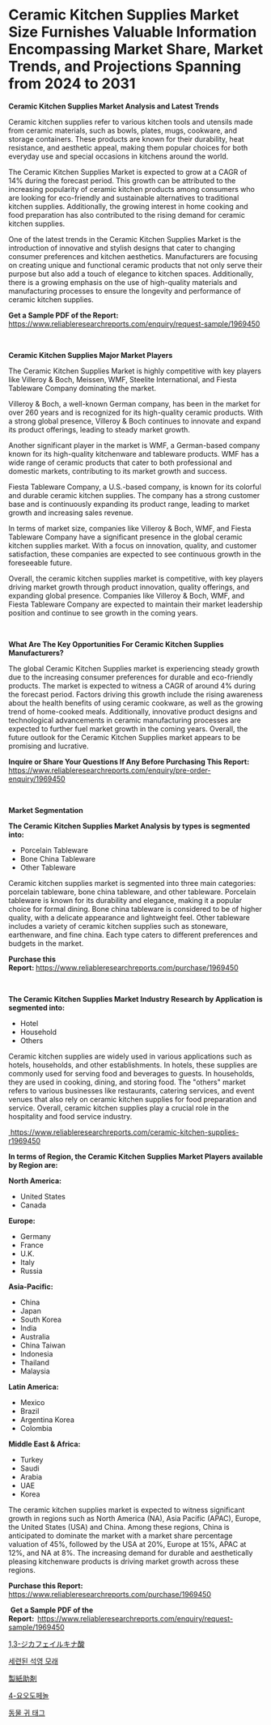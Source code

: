 <p><h1>Ceramic Kitchen Supplies Market Size Furnishes Valuable Information Encompassing Market Share, Market Trends, and Projections Spanning from 2024 to 2031</h1></p><p><strong>Ceramic Kitchen Supplies Market Analysis and Latest Trends</strong></p>
<p><p>Ceramic kitchen supplies refer to various kitchen tools and utensils made from ceramic materials, such as bowls, plates, mugs, cookware, and storage containers. These products are known for their durability, heat resistance, and aesthetic appeal, making them popular choices for both everyday use and special occasions in kitchens around the world.</p><p>The Ceramic Kitchen Supplies Market is expected to grow at a CAGR of 14% during the forecast period. This growth can be attributed to the increasing popularity of ceramic kitchen products among consumers who are looking for eco-friendly and sustainable alternatives to traditional kitchen supplies. Additionally, the growing interest in home cooking and food preparation has also contributed to the rising demand for ceramic kitchen supplies.</p><p>One of the latest trends in the Ceramic Kitchen Supplies Market is the introduction of innovative and stylish designs that cater to changing consumer preferences and kitchen aesthetics. Manufacturers are focusing on creating unique and functional ceramic products that not only serve their purpose but also add a touch of elegance to kitchen spaces. Additionally, there is a growing emphasis on the use of high-quality materials and manufacturing processes to ensure the longevity and performance of ceramic kitchen supplies.</p></p>
<p><strong>Get a Sample PDF of the Report:&nbsp;</strong> <a href="https://www.reliableresearchreports.com/enquiry/request-sample/1969450">https://www.reliableresearchreports.com/enquiry/request-sample/1969450</a></p>
<p>&nbsp;</p>
<p><strong>Ceramic Kitchen Supplies Major Market Players</strong></p>
<p><p>The Ceramic Kitchen Supplies Market is highly competitive with key players like Villeroy & Boch, Meissen, WMF, Steelite International, and Fiesta Tableware Company dominating the market.</p><p>Villeroy & Boch, a well-known German company, has been in the market for over 260 years and is recognized for its high-quality ceramic products. With a strong global presence, Villeroy & Boch continues to innovate and expand its product offerings, leading to steady market growth.</p><p>Another significant player in the market is WMF, a German-based company known for its high-quality kitchenware and tableware products. WMF has a wide range of ceramic products that cater to both professional and domestic markets, contributing to its market growth and success.</p><p>Fiesta Tableware Company, a U.S.-based company, is known for its colorful and durable ceramic kitchen supplies. The company has a strong customer base and is continuously expanding its product range, leading to market growth and increasing sales revenue.</p><p>In terms of market size, companies like Villeroy & Boch, WMF, and Fiesta Tableware Company have a significant presence in the global ceramic kitchen supplies market. With a focus on innovation, quality, and customer satisfaction, these companies are expected to see continuous growth in the foreseeable future.</p><p>Overall, the ceramic kitchen supplies market is competitive, with key players driving market growth through product innovation, quality offerings, and expanding global presence. Companies like Villeroy & Boch, WMF, and Fiesta Tableware Company are expected to maintain their market leadership position and continue to see growth in the coming years.</p></p>
<p>&nbsp;</p>
<p><strong>What Are The Key Opportunities For Ceramic Kitchen Supplies Manufacturers?</strong></p>
<p><p>The global Ceramic Kitchen Supplies market is experiencing steady growth due to the increasing consumer preferences for durable and eco-friendly products. The market is expected to witness a CAGR of around 4% during the forecast period. Factors driving this growth include the rising awareness about the health benefits of using ceramic cookware, as well as the growing trend of home-cooked meals. Additionally, innovative product designs and technological advancements in ceramic manufacturing processes are expected to further fuel market growth in the coming years. Overall, the future outlook for the Ceramic Kitchen Supplies market appears to be promising and lucrative.</p></p>
<p><strong>Inquire or Share Your Questions If Any Before Purchasing This Report:</strong> <a href="https://www.reliableresearchreports.com/enquiry/pre-order-enquiry/1969450">https://www.reliableresearchreports.com/enquiry/pre-order-enquiry/1969450</a></p>
<p>&nbsp;</p>
<p><strong>Market Segmentation</strong></p>
<p><strong>The Ceramic Kitchen Supplies Market Analysis by types is segmented into:</strong></p>
<p><ul><li>Porcelain Tableware</li><li>Bone China Tableware</li><li>Other Tableware</li></ul></p>
<p><p>Ceramic kitchen supplies market is segmented into three main categories: porcelain tableware, bone china tableware, and other tableware. Porcelain tableware is known for its durability and elegance, making it a popular choice for formal dining. Bone china tableware is considered to be of higher quality, with a delicate appearance and lightweight feel. Other tableware includes a variety of ceramic kitchen supplies such as stoneware, earthenware, and fine china. Each type caters to different preferences and budgets in the market.</p></p>
<p><strong>Purchase this Report:&nbsp;</strong><a href="https://www.reliableresearchreports.com/purchase/1969450">https://www.reliableresearchreports.com/purchase/1969450</a></p>
<p>&nbsp;</p>
<p><strong>The Ceramic Kitchen Supplies Market Industry Research by Application is segmented into:</strong></p>
<p><ul><li>Hotel</li><li>Household</li><li>Others</li></ul></p>
<p><p>Ceramic kitchen supplies are widely used in various applications such as hotels, households, and other establishments. In hotels, these supplies are commonly used for serving food and beverages to guests. In households, they are used in cooking, dining, and storing food. The "others" market refers to various businesses like restaurants, catering services, and event venues that also rely on ceramic kitchen supplies for food preparation and service. Overall, ceramic kitchen supplies play a crucial role in the hospitality and food service industry.</p></p>
<p><a href="https://www.reliableresearchreports.com/ceramic-kitchen-supplies-r1969450">&nbsp;https://www.reliableresearchreports.com/ceramic-kitchen-supplies-r1969450</a></p>
<p><strong>In terms of Region, the Ceramic Kitchen Supplies Market Players available by Region are:</strong></p>
<p>
    <p> <strong> North America: </strong>
        <ul>
            <li>United States</li>
            <li>Canada</li>
        </ul>
        </p> 
    <p> <strong> Europe: </strong>
        <ul>
            <li>Germany</li>
            <li>France</li>
            <li>U.K.</li>
            <li>Italy</li>
            <li>Russia</li>
        </ul>
        </p> 
    <p> <strong> Asia-Pacific: </strong>
        <ul>
            <li>China</li>
            <li>Japan</li>
            <li>South Korea</li>
            <li>India</li>
            <li>Australia</li>
            <li>China Taiwan</li>
            <li>Indonesia</li>
            <li>Thailand</li>
            <li>Malaysia</li>
        </ul>
        </p> 
    <p> <strong> Latin America: </strong>
        <ul>
            <li>Mexico</li>
            <li>Brazil</li>
            <li>Argentina Korea</li>
            <li>Colombia</li>
        </ul>
        </p> 
    <p> <strong> Middle East & Africa: </strong>
        <ul>
            <li>Turkey</li>
            <li>Saudi</li>
            <li>Arabia</li>
            <li>UAE</li>
            <li>Korea</li>
        </ul>
    </p>
    </p>
<p><p>The ceramic kitchen supplies market is expected to witness significant growth in regions such as North America (NA), Asia Pacific (APAC), Europe, the United States (USA) and China. Among these regions, China is anticipated to dominate the market with a market share percentage valuation of 45%, followed by the USA at 20%, Europe at 15%, APAC at 12%, and NA at 8%. The increasing demand for durable and aesthetically pleasing kitchenware products is driving market growth across these regions.</p></p>
<p><strong>Purchase this Report: </strong><a href="https://www.reliableresearchreports.com/purchase/1969450">https://www.reliableresearchreports.com/purchase/1969450</a></p>
<p>&nbsp;<strong>Get a Sample PDF of the Report:&nbsp;&nbsp;</strong><a href="https://www.reliableresearchreports.com/enquiry/request-sample/1969450">https://www.reliableresearchreports.com/enquiry/request-sample/1969450</a></p>
<p><strong></strong></p>
<p><p><a href="https://github.com/JoanaNitzsche/Market-Research-Report-List-1/blob/main/1246414145822.md">1,3-ジカフェイルキナ酸</a></p><p><a href="https://medium.com/@jonatanjast1928/%EC%84%B8%EA%B3%B5%EB%90%9C-%EC%84%9D%EC%98%81-%EB%AA%A8%EB%9E%98-%EC%8B%9C%EC%9E%A5-%EC%A1%B0%EC%82%AC-%EB%B3%B4%EA%B3%A0%EC%84%9C%EC%97%90%EB%8A%94-2024%EB%85%84%EB%B6%80%ED%84%B0-2031%EB%85%84%EA%B9%8C%EC%A7%80-%EC%9D%98-cagr-%EC%98%88%EC%B8%A1%EB%90%9C-%EC%8B%9C%EC%9E%A5-%EA%B7%9C%EB%AA%A8-%EC%A0%90%EC%9C%A0%EC%9C%A8-%EB%B0%8F-%EC%84%B1%EC%9E%A5%EB%A5%A0%EC%97%90-%EB%8C%80%ED%95%9C-%EB%B6%84%EC%84%9D%EC%9D%B4-%ED%8F%AC%ED%95%A8%EB%90%98%EC%96%B4-%EC%9E%88%EC%8A%B5%EB%8B%88%EB%8B%A4-8463dcf40d67">세련된 석영 모래</a></p><p><a href="https://medium.com/@josephmiller1959/%E7%B4%99%E5%B7%A5%E6%A5%AD%E8%A3%9C%E5%8A%A9%E5%B8%82%E5%A0%B4%E8%AA%BF%E6%9F%BB-amp-%E7%94%A3%E6%A5%AD%E3%81%AE%E7%99%BA%E5%B1%95%E3%81%A82031%E5%B9%B4%E3%81%BE%E3%81%A7%E3%81%AE%E4%BA%88%E6%B8%AC-6f3c955cbf89">製紙助剤</a></p><p><a href="https://github.com/chupp85/Market-Research-Report-List-1/blob/main/4635972154358.md">4-요오도페놀</a></p><p><a href="https://medium.com/@dellkoepp03/2024%EB%85%84%EB%B6%80%ED%84%B0-2031%EB%85%84%EA%B9%8C%EC%A7%80-%EB%8F%99%EB%AC%BC-%EA%B7%80-%ED%83%9C%EA%B7%B8-%EC%8B%9C%EC%9E%A5-%EC%A0%84%EB%A7%9D-%EB%B0%8F-%EC%98%88%EC%B8%A1-314cc5faa442">동물 귀 태그</a></p></p>